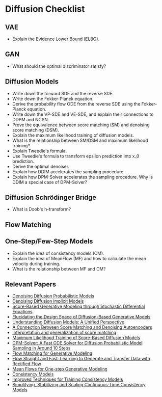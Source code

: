# Diffusion Checklist

## VAE
- Explain the Evidence Lower Bound (ELBO).

## GAN
- What should the optimal discriminator satisfy?

## Diffusion Models
- Write down the forward SDE and the reverse SDE.
- Write down the Fokker-Planck equation.
- Derive the probability flow ODE from the reverse SDE using the Fokker-Planck equation.
- Write down the VP-SDE and VE-SDE, and explain their connections to DDPM and NCSN.
- Prove the equivalence between score matching (SM) and denoising score matching (DSM).
- Explain the maximum likelihood training of diffusion models.
- What is the relationship between SM/DSM and maximum likelihood training?
- Explain Tweedie's formula.
- Use Tweedie's formula to transform epsilon prediction into x_0 prediction.
- Derive the optimal denoiser.
- Explain how DDIM accelerates the sampling procedure.
- Explain how DPM-Solver accelerates the sampling procedure. Why is DDIM a special case of DPM-Solver?

## Diffusion Schrödinger Bridge
- What is Doob's h-transform?

## Flow Matching

## One-Step/Few-Step Models
- Explain the idea of consistency models (CM).
- Explain the idea of MeanFlow (MF) and how to calculate the mean velocity during training.
- What is the relationship between MF and CM?

## Relevant Papers
- [Denoising Diffusion Probabilistic Models](https://arxiv.org/abs/2006.11239)
- [Denoising Diffusion Implicit Models](https://arxiv.org/abs/2010.02502)
- [Score-Based Generative Modeling through Stochastic Differential Equations](https://arxiv.org/abs/2011.13456)
- [Elucidating the Design Space of Diffusion-Based Generative Models](https://arxiv.org/abs/2206.00364)
- [Understanding Diffusion Models: A Unified Perspective](https://arxiv.org/abs/2208.11970)
- [A Connection Between Score Matching and Denoising Autoencoders](https://ieeexplore.ieee.org/abstract/document/6795935)
- [Interpretation and generalization of score matching](https://arxiv.org/pdf/1205.2629)
- [Maximum Likelihood Training of Score-Based Diffusion Models](https://arxiv.org/abs/2101.09258)
- [DPM-Solver: A Fast ODE Solver for Diffusion Probabilistic Model Sampling in Around 10 Steps](https://arxiv.org/abs/2206.00927)
- [Flow Matching for Generative Modeling](https://arxiv.org/abs/2210.02747)
- [Flow Straight and Fast: Learning to Generate and Transfer Data with Rectified Flow](https://arxiv.org/abs/2209.03003)
- [Mean Flows for One-step Generative Modeling](https://arxiv.org/abs/2505.13447)
- [Consistency Models](https://arxiv.org/abs/2303.01469)
- [Improved Techniques for Training Consistency Models](https://arxiv.org/abs/2310.14189)
- [Simplifying, Stabilizing and Scaling Continuous-Time Consistency Models](https://arxiv.org/abs/2410.11081)
